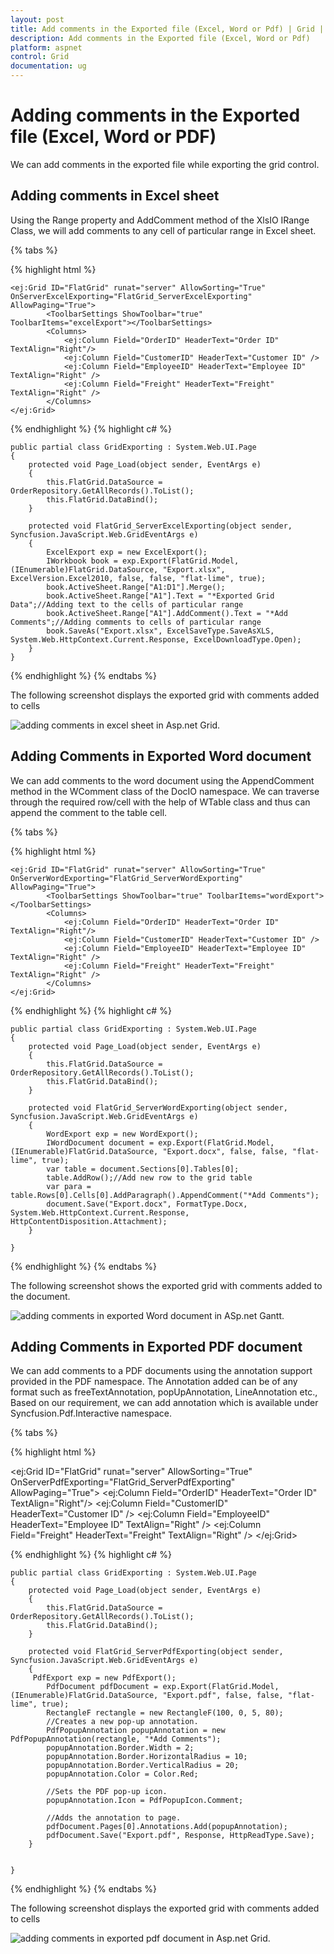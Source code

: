 ```yaml
---
layout: post
title: Add comments in the Exported file (Excel, Word or Pdf) | Grid | ASP.NET Webforms | Syncfusion
description: Add comments in the Exported file (Excel, Word or Pdf)
platform: aspnet
control: Grid
documentation: ug
---
```


# Adding comments in the Exported file (Excel, Word or PDF)

We can add comments in the exported file while exporting the grid control.

## Adding comments in Excel sheet

Using the Range property and AddComment method of the XlsIO IRange Class, we will add comments to any cell of particular range in Excel sheet. 

{% tabs %}

{% highlight html %}

    <ej:Grid ID="FlatGrid" runat="server" AllowSorting="True" OnServerExcelExporting="FlatGrid_ServerExcelExporting" AllowPaging="True">
            <ToolbarSettings ShowToolbar="true" ToolbarItems="excelExport"></ToolbarSettings>
            <Columns>
                <ej:Column Field="OrderID" HeaderText="Order ID" TextAlign="Right"/>
                <ej:Column Field="CustomerID" HeaderText="Customer ID" />
                <ej:Column Field="EmployeeID" HeaderText="Employee ID" TextAlign="Right" />
                <ej:Column Field="Freight" HeaderText="Freight" TextAlign="Right" />
            </Columns>
    </ej:Grid>
 
        
{% endhighlight %}
{% highlight c# %}

    public partial class GridExporting : System.Web.UI.Page
    { 
        protected void Page_Load(object sender, EventArgs e)
        {
            this.FlatGrid.DataSource = OrderRepository.GetAllRecords().ToList();
            this.FlatGrid.DataBind();
        }        

        protected void FlatGrid_ServerExcelExporting(object sender, Syncfusion.JavaScript.Web.GridEventArgs e)
        {
            ExcelExport exp = new ExcelExport();
            IWorkbook book = exp.Export(FlatGrid.Model, (IEnumerable)FlatGrid.DataSource, "Export.xlsx", ExcelVersion.Excel2010, false, false, "flat-lime", true);
            book.ActiveSheet.Range["A1:D1"].Merge();
            book.ActiveSheet.Range["A1"].Text = "*Exported Grid Data";//Adding text to the cells of particular range
            book.ActiveSheet.Range["A1"].AddComment().Text = "*Add Comments";//Adding comments to cells of particular range
            book.SaveAs("Export.xlsx", ExcelSaveType.SaveAsXLS, System.Web.HttpContext.Current.Response, ExcelDownloadType.Open);
        }
    }

{% endhighlight %}
{% endtabs %}

The following screenshot displays the exported grid with comments added to cells

![adding comments in excel sheet in Asp.net Grid.](Add-comments-in-the-Exported-file_images/Add-comments-in-the-Exported-file_img1.png)

## Adding Comments in Exported Word document

We can add comments to the word document using the AppendComment method in the WComment class of the DocIO namespace. We can traverse through the required row/cell with the help of WTable class and thus can append the comment to the table cell.

{% tabs %}

{% highlight html %}

    <ej:Grid ID="FlatGrid" runat="server" AllowSorting="True" OnServerWordExporting="FlatGrid_ServerWordExporting" AllowPaging="True">
            <ToolbarSettings ShowToolbar="true" ToolbarItems="wordExport"></ToolbarSettings>
            <Columns>
                <ej:Column Field="OrderID" HeaderText="Order ID" TextAlign="Right"/>
                <ej:Column Field="CustomerID" HeaderText="Customer ID" />
                <ej:Column Field="EmployeeID" HeaderText="Employee ID" TextAlign="Right" />
                <ej:Column Field="Freight" HeaderText="Freight" TextAlign="Right" />
            </Columns>
    </ej:Grid> 

{% endhighlight %}
{% highlight c# %}

    public partial class GridExporting : System.Web.UI.Page
    { 
        protected void Page_Load(object sender, EventArgs e)
        {
            this.FlatGrid.DataSource = OrderRepository.GetAllRecords().ToList();
            this.FlatGrid.DataBind();
        }        

        protected void FlatGrid_ServerWordExporting(object sender, Syncfusion.JavaScript.Web.GridEventArgs e)
        {
            WordExport exp = new WordExport();
            IWordDocument document = exp.Export(FlatGrid.Model, (IEnumerable)FlatGrid.DataSource, "Export.docx", false, false, "flat-lime", true);
            var table = document.Sections[0].Tables[0];
            table.AddRow();//Add new row to the grid table                    
            var para = table.Rows[0].Cells[0].AddParagraph().AppendComment("*Add Comments");
            document.Save("Export.docx", FormatType.Docx, System.Web.HttpContext.Current.Response, HttpContentDisposition.Attachment);
        }

    }
    
{% endhighlight %}
{% endtabs %}

The following screenshot shows the exported grid with comments added to the document.

![adding comments in exported Word document in ASp.net Gantt.](Add-comments-in-the-Exported-file_images/Add-comments-in-the-Exported-file_img2.png)

## Adding Comments in Exported PDF document

We can add comments to a PDF documents using the annotation support provided in the PDF namespace. The Annotation added can be of any format such as freeTextAnnotation, popUpAnnotation, LineAnnotation etc., Based on our requirement, we can add annotation which is available under Syncfusion.Pdf.Interactive namespace.

{% tabs %}

{% highlight html %}

   <ej:Grid ID="FlatGrid" runat="server" AllowSorting="True" OnServerPdfExporting="FlatGrid_ServerPdfExporting" AllowPaging="True">
            <ToolbarSettings ShowToolbar="true" ToolbarItems="pdfExport"></ToolbarSettings>
            <Columns>
                <ej:Column Field="OrderID" HeaderText="Order ID" TextAlign="Right"/>
                <ej:Column Field="CustomerID" HeaderText="Customer ID" />
                <ej:Column Field="EmployeeID" HeaderText="Employee ID" TextAlign="Right" />
                <ej:Column Field="Freight" HeaderText="Freight" TextAlign="Right" />
            </Columns>
    </ej:Grid>  
        
{% endhighlight %}
{% highlight c# %}

    public partial class GridExporting : System.Web.UI.Page
    { 
        protected void Page_Load(object sender, EventArgs e)
        {
            this.FlatGrid.DataSource = OrderRepository.GetAllRecords().ToList();
            this.FlatGrid.DataBind();
        }        

        protected void FlatGrid_ServerPdfExporting(object sender, Syncfusion.JavaScript.Web.GridEventArgs e)
        {
         PdfExport exp = new PdfExport();
            PdfDocument pdfDocument = exp.Export(FlatGrid.Model, (IEnumerable)FlatGrid.DataSource, "Export.pdf", false, false, "flat-lime", true);
            RectangleF rectangle = new RectangleF(100, 0, 5, 80);
            //Creates a new pop-up annotation.
            PdfPopupAnnotation popupAnnotation = new PdfPopupAnnotation(rectangle, "*Add Comments");
            popupAnnotation.Border.Width = 2;
            popupAnnotation.Border.HorizontalRadius = 10;
            popupAnnotation.Border.VerticalRadius = 20;
            popupAnnotation.Color = Color.Red;

            //Sets the PDF pop-up icon.
            popupAnnotation.Icon = PdfPopupIcon.Comment;            

            //Adds the annotation to page.
            pdfDocument.Pages[0].Annotations.Add(popupAnnotation);
            pdfDocument.Save("Export.pdf", Response, HttpReadType.Save);
        }


    }
    
{% endhighlight %}
{% endtabs %}

The following screenshot displays the exported grid with comments added to cells

![adding comments in exported pdf document in Asp.net Grid.](Add-comments-in-the-Exported-file_images/Add-comments-in-the-Exported-file_img3.png)
